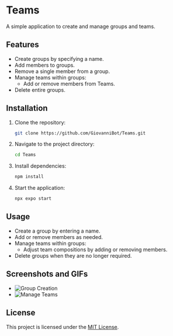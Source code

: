 # Teams

A simple application to create and manage groups and teams.

## Features

- Create groups by specifying a name.
- Add members to groups.
- Remove a single member from a group.
- Manage teams within groups:
  - Add or remove members from Teams.
- Delete entire groups.

## Installation

1. Clone the repository:
   ```bash
   git clone https://github.com/GiovanniBot/Teams.git
   ```

2. Navigate to the project directory:
   ```bash
   cd Teams
   ```

3. Install dependencies:
   ```bash
   npm install
   ```

4. Start the application:
   ```bash
   npx expo start
   ```

## Usage

- Create a group by entering a name.
- Add or remove members as needed.
- Manage teams within groups:
  - Adjust team compositions by adding or removing members.
- Delete groups when they are no longer required.

## Screenshots and GIFs

- ![Group Creation](path/to/image1.png)
- ![Manage Teams](path/to/image2.gif)

## License

This project is licensed under the [MIT License](LICENSE).
